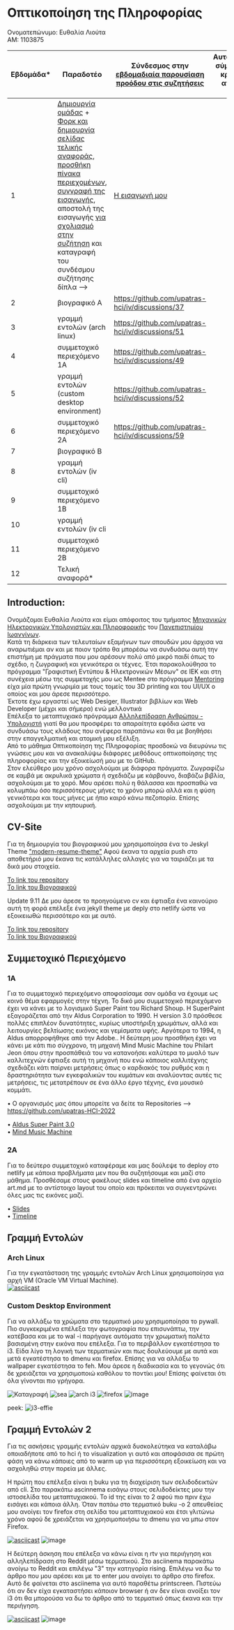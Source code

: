 # Οπτικοποίηση της Πληροφορίας

Ονοματεπώνυμο: Ευθαλία Λιούτα </br>
ΑΜ: 1103875


| Εβδομάδα* | Παραδοτέο | Σύνδεσμος στην [εβδομαδιαία παρουσίαση προόδου στις συζητήσεις](https://github.com/upatras-hci/iv/discussions/categories/show-and-tell) | Αυτοαξιολόγηση σύμφωνα με τα κριτήρια της αντίστοιχης άσκησης |
| --- | --- | --- | --- |
| 1 | [Δημιουργία ομάδας](https://courses-ionio.github.io/help/team/) + [Φορκ και δημιουργία σελίδας τελικής αναφοράς](https://courses-ionio.github.io/help/guide/), [προσθήκη πίνακα περιεχομένων](https://raw.githubusercontent.com/upatras-hci/iv/master/README.md), [συγγραφή της εισαγωγής](https://courses-ionio.github.io/help/intro/), αποστολή της εισαγωγής [για σχολιασμό στην συζήτηση](https://github.com/upatras-hci/iv/discussions/categories/show-and-tell) και καταγραφή του συνδέσμου συζήτησης δίπλα --> | [Η εισαγωγή μου](https://github.com/upatras-hci/iv/discussions/30) | |
| 2 | βιογραφικό Α | https://github.com/upatras-hci/iv/discussions/37 | |
| 3 | γραμμή εντολών (arch linux) |https://github.com/upatras-hci/iv/discussions/51 | |
| 4 | συμμετοχικό περιεχόμενο 1A |https://github.com/upatras-hci/iv/discussions/49 | |
| 5 | γραμμή εντολών (custom desktop environment) | https://github.com/upatras-hci/iv/discussions/52| |
| 6 | συμμετοχικό περιεχόμενο 2Α |https://github.com/upatras-hci/iv/discussions/59 | |
| 7 | βιογραφικό Β | | |
| 8 | γραμμή εντολών (iv cli) | | |
| 9 | συμμετοχικό περιεχόμενο 1Β | | |
| 10 | γραμμή εντολών (iv cli | | |
| 11 | συμμετοχικό περιεχόμενο 2Β | | |
| 12 | Τελική αναφορά* | | |

## Introduction:

Ονομάζομαι Ευθαλία Λιούτα και είμαι απόφοιτος του τμήματος <a href="https://www.cs.uoi.gr/" target="_blank">Μηχανικών Ηλεκτρονικών Υπολογιστών και Πληροφορικής</a> του <a href="https://www.uoi.gr/" target="_blank">Πανεπιστημίου Ιωαννίνων</a>.</br>
Κατά τη διάρκεια των τελευταίων εξαμήνων των σπουδών μου άρχισα να αναρωτιέμαι αν και με ποιον τρόπο θα μπορέσω να συνδυάσω αυτή την επιστήμη με πράγματα που μου αρέσουν πολύ από μικρό παιδί όπως το σχέδιο, η ζωγραφική και γενικότερα οι τέχνες. Έτσι παρακολούθησα το πρόγραμμα "Γραφιστική Εντύπου & Ηλεκτρονικών Μέσων" σε ΙΕΚ και στη συνέχεια μέσω της συμμετοχής μου ως Mentee στο πρόγραμμα <a href="https://mentoring.dasta.uoi.gr/" target="_blank">Mentoring</a> είχα μία πρώτη γνωριμία με τους τομείς του 3D printing και του UI/UX ο οποίος και μου άρεσε περισσότερο.</br>
Έκτοτε έχω εργαστεί ως Web Desiger, Illustrator βιβλίων και Web Developer (μέχρι και σήμερα) ενώ μελλοντικά </br>
Επέλεξα το μεταπτυχιακό πρόγραμμα <a href="https://hcimaster.upatras.gr/" target="_blank"> Αλληλεπίδραση Ανθρώπου - Υπολογιστή</a> γιατί θα μου προσφέρει τα απαραίτητα εφόδια ώστε να συνδυάσω τους κλάδους που ανέφερα παραπάνω και θα με βοηθήσει στην επαγγελματική και ατομική μου εξέλιξη.</br>
Από το μάθημα Οπτικοποίηση της Πληροφορίας προσδοκώ να διευρύνω τις γνώσεις μου και να ανακαλύψω διάφορες μεθόδους οπτικοποίησης της πληροφορίας και την εξοικείωσή μου με το GitHub.</br>
Στον ελεύθερο μου χρόνο ασχολούμαι με διάφορα πράγματα. Ζωγραφίζω σε καμβά με ακρυλικά χρώματα ή σχεδιάζω με κάρβουνο, διαβάζω βιβλία, ασχολούμαι με το χορό. Μου αρέσει πολύ η θάλασσα και προσπαθώ να κολυμπάω όσο περισσότερους μήνες το χρόνο μπορώ αλλά και η φύση γενικότερα και τους μήνες με ήπιο καιρό κάνω πεζοπορία. Επίσης ασχολούμαι με την κηπουρική.


## CV-Site

Για τη δημιουργία του βιογραφικού μου χρησιμοποίησα ένα το Jeskyl Theme ["modern-resume-theme"](https://github.com/sproogen/modern-resume-theme)
Αφού έκανα τα αρχεία push στο αποθετήριό μου έκανα τις κατάλληλες αλλαγές για να ταιριάζει με τα δικά μου στοιχεία.

[Το link του repository](https://github.com/e-liouta/e-liouta.github.io)</br>
[To link του Βιογραφικού](https://e-liouta.github.io/)

Update 9.11 Δε μου άρεσε το προηγούμενο cv και έφτιαξα ένα καινούριο αυτή τη φορά επέλεξε ένα jekyll theme με deply στο netlify ώστε να εξοικειωθώ περισσότερο και με αυτό.

[Το link του repository](https://github.com/e-liouta/jekyll-theme-minimal-resume/tree/cv)</br>
[To link του Βιογραφικού](https://e-liouta.netlify.app/)

## Συμμετοχικό Περιεχόμενο 

### 1A

Για το συμμετοχικό περιεχόμενο αποφασίσαμε σαν ομάδα να έχουμε ως κοινό θέμα εφαρμογές στην τέχνη. Το δικό μου συμμετοχικό περιεχόμενο έχει να κάνει με το λογισμικό Super Paint του Richard Shoup. Η SuperPaint εξαγοράζεται από την Aldus Corporation το 1990. Η version 3.0 πρόσθεσε πολλές επιπλέον δυνατότητες, κυρίως υποστήριξη χρωμάτων, αλλά και λειτουργίες βελτίωσης εικόνας και γεμίσματα υφής. Αργότερα το 1994, η Aldus απορροφήθηκε από την Adobe.. Η δεύτερη μου προσθήκη έχει να κάνει με κάτι πιο σύγχρονο, τη μηχανή Mind Music Machine του Philart Jeon όπου στην προσπάθειά του να κατανοήσει καλύτερα το μυαλό των καλλιτεχνών έφτιαξε αυτή τη μηχανή που ενώ κάποιος καλλιτέχνης σχεδιάζει κάτι παίρνει μετρήσεις όπως ο καρδιακός του ρυθμός και η δραστηριότητα των εγκεφαλικών του κυμάτων και αναλύοντας αυτές τις μετρήσεις, τις μετατρέπουν σε ένα άλλο έργο τέχνης, ένα μουσικό κομμάτι.

• Ο οργανισμός μας όπου μπορείτε να δείτε τα Repositories --> https://github.com/upatras-HCI-2022</br>

• [Aldus Super Paint 3.0](https://github.com/e-liouta/_gallery/blob/cf90d6d1fdfa7c9550a0b3581f22ab87a4aa6da7/aldus-superpaint-3.0.md)</br>
• [Mind Music Machine](https://github.com/e-liouta/_gallery/blob/cf90d6d1fdfa7c9550a0b3581f22ab87a4aa6da7/the-mind-music-machine.md)</br>

### 2Α

Για το δεύτερο συμμετοχικό καταφέραμε και μας δούλεψε το deploy στο netlify με κάποια προβλήματα μεν που θα συζητήσουμε και μαζί στο μάθημα. Προσθέσαμε στους φακέλους slides και timeline από ένα αρχείο art.md με το αντίστοιχο layout του οποίο και πρόκειται να συγκεντρώνει όλες μας τις εικόνες μαζί.</br>

• [Slides](https://github.com/upatras-HCI-2022/site/blob/master/_slides/art.md)</br>
• [Timeline](https://github.com/upatras-HCI-2022/site/blob/master/_timeline/art.md)</br>

## Γραμμή Εντολών
### Arch Linux
Για την εγκατάσταση της γραμμής εντολών Arch Linux χρησιμοποίησα για αρχή VM (Oracle VM Virtual Machine).</br>
[![asciicast](https://asciinema.org/a/3Mj5clFR88ulKOyTdthNIB1xM.svg)](https://asciinema.org/a/3Mj5clFR88ulKOyTdthNIB1xM)</br>

### Custom Desktop Environment
Για να αλλάξω τα χρώματα στο τερματικό μου χρησιμοποίησα το pywall.
Πιο συγκεκριμένα επέλεξα την φωτογραφία που επισυνάπτω, την κατέβασα και με το wal -i παρήγαγε αυτόματα την χρωματική παλέτα βασισμένη στην εικόνα που επέλεξα.
Για το περιβάλλον εγκατέστησα το i3. Είδα λίγο τη λογική των τερματικών και πως δουλεύουμε με αυτά και μετά εγκατέστησα το dmenu και firefox. Επίσης για να αλλάξω το wallpaper εγκατέστησα το feh. Μου άρεσε η διαδικασία και το γεγονώς ότι δε χρειάζεται να χρησιμοποιώ καθόλου το ποντίκι μου! Επίσης φαίνεται ότι όλα γίνονται πιο γρήγορα.

![Καταγραφή](https://user-images.githubusercontent.com/17378923/201330188-f9d4ac97-b88f-4f66-9b8a-1c3cbc3248d8.PNG)
![sea](https://user-images.githubusercontent.com/17378923/201330177-7acd6622-d8d4-4200-b688-d11c3bf1d480.jpg)
![arch i3](https://user-images.githubusercontent.com/17378923/202852284-67737a7e-0f19-4bdd-a8b1-5041654d0a0d.PNG)
![firefox](https://user-images.githubusercontent.com/17378923/202852288-c822a55d-e0cc-4e86-983d-8bf15fffb9a4.PNG)
![image](https://user-images.githubusercontent.com/17378923/202912564-7d1610d2-4eff-4b11-a3d4-7383fa1ec54a.png)

peek:
![i3-effie](https://user-images.githubusercontent.com/17378923/202913632-cf53af53-a4bd-4128-967f-b193e1e0a0aa.gif)

## Γραμμή Εντολών 2

Για τις ασκήσεις γραμμής εντολών αρχικά δυσκολεύτηκα να καταλάβω οποιαδήποτε από το hci ή το visualization γι αυτό και αποφάσισα σε πρώτη φάση να κάνω κάποιες από το warm up για περισσότερη εξοικείωση και να ασχοληθώ στην πορεία με άλλες.

Η πρώτη που επέλεξα είναι η buku για τη διαχείριση των σελιδοδεικτών από cli. Στο παρακάτω ascinnema εισάγω στους σελιδοδείκτες μου την ιστοσελίδα του μεταπτυχιακού. To id της είναι το 2 αφού πιο πριν έχω εισάγει και κάποια άλλη. Όταν πατάω στο τερματικό buku -o 2 απευθείας μου ανοίγει τον firefox στη σελίδα του μεταπτυχιακού και έτσι γλιτώνω χρόνο αφού δε χρειάζεται να χρησιμοποιήσω το dmenu για να μπω στον Firefox.

[![asciicast](https://asciinema.org/a/wpcNOrHvC4vjILOh0BbvZlazD.svg)](https://asciinema.org/a/wpcNOrHvC4vjILOh0BbvZlazD)
![image](https://user-images.githubusercontent.com/17378923/206404327-063b14cc-6515-488e-b120-50c49491d3f2.png)

H δεύτερη άσκηση που επέλεξα να κάνω είναι η rtv για περιήγηση και αλληλεπίδραση στο Reddit μέσω τερματικού. Στο asciinema παρακάτω ανοίγω το Reddit και επιλέγω "3" την κατηγορία rising. Επιλέγω να δω το άρθρο που μου αρέσει και με το enter μου ανοίγει το άρθρο στο firefox. Αυτό δε φαίνεται στο asciinema για αυτό παραθέτω printscreen. Πιστεύω ότι αν δεν είχα εγκαταστήσει κάποιον browser ή αν δεν είναι ανοίξει τον i3 ότι θα μπορούσα να δω το άρθρο από το τερματικό όπως έκανα και την περιήγηση.

[![asciicast](https://asciinema.org/a/B6o3Nbip5QZWMtWpeiexgmCQL.svg)](https://asciinema.org/a/B6o3Nbip5QZWMtWpeiexgmCQL)
![image](https://user-images.githubusercontent.com/17378923/206407444-6a1b667d-4264-4fd8-b414-5a5dc527afcb.png)




